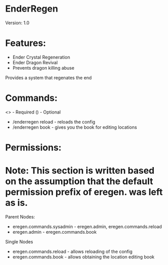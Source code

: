 EnderRegen
==========
Version: 1.0

Features:
==========
* Ender Crystal Regeneration
* Ender Dragon Revival
* Prevents dragon killing abuse 

Provides a system that regenates the end

Commands:
==========
<> - Required () - Optional

* /enderregen reload - reloads the config
* /enderregen book - gives you the book for editing locations

Permissions:
==========
# Note: This section is written based on the assumption that the default permission prefix of eregen. was left as is.

Parent Nodes:
* eregen.commands.sysadmin - eregen.admin, eregen.commands.reload
* eregen.admin - eregen.commands.book


Single Nodes
* eregen.commands.reload - allows reloading of the config
* eregen.commands.book - allows obtaining the location editing book